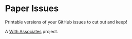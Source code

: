 # Paper Issues

Printable versions of your GitHub issues to cut out and keep!

A [With Associates](http://withassociates.com) project.
